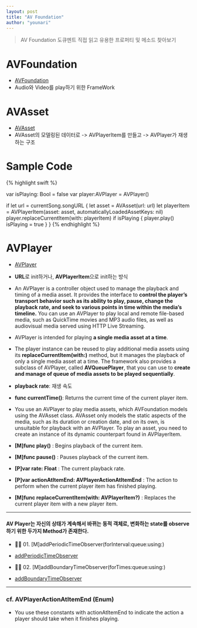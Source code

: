 ```yaml
---
layout: post
title: "AV Foundation"
author: "younari"
---
```

> AV Foundation 도큐멘트 직접 읽고 유용한 프로퍼티 및 메소드 찾아보기

# AVFoundation
- [AVFoundation](https://developer.apple.com/documentation/avfoundation)
- Audio와 Video를 play하기 위한 FrameWork

# AVAsset 
- [AVAsset](https://developer.apple.com/documentation/avfoundation/avasset)
- AVAsset의 모델링된 데이터로 -> AVPlayerItem를 만들고 -> AVPlayer가 재생하는 구조

# Sample Code

{% highlight swift %}

var isPlaying: Bool = false
var player:AVPlayer = AVPlayer()    
    
if let url = currentSong.songURL
{
    let asset = AVAsset(url: url)
    let playerItem = AVPlayerItem(asset: asset, automaticallyLoadedAssetKeys: nil)
    player.replaceCurrentItem(with: playerItem)
    if isPlaying {
        player.play()
        isPlaying = true
    }
}
{% endhighlight %}


# AVPlayer
- [AVPlayer](https://developer.apple.com/documentation/avfoundation/avplayer)
- **URL**로 init하거나, **AVPlayerItem**으로 init하는 방식
- An AVPlayer is a controller object used to manage the playback and timing of a media asset. It provides the interface to **control the player’s transport behavior such as its ability to play, pause, change the playback rate, and seek to various points in time within the media’s timeline.** You can use an AVPlayer to play local and remote file-based media, such as QuickTime movies and MP3 audio files, as well as audiovisual media served using HTTP Live Streaming.
- AVPlayer is intended for playing **a single media asset at a time**. 
- The player instance can be reused to play additional media assets using its **replaceCurrentItem(with:)** method, but it manages the playback of only a single media asset at a time. The framework also provides a subclass of AVPlayer, called **AVQueuePlayer**, that you can use to **create and manage of queue of media assets to be played sequentially**.
- **playback rate**: 재생 속도
- **func currentTime()**: Returns the current time of the current player item.
- You use an AVPlayer to play media assets, which AVFoundation models using the AVAsset class. AVAsset only models the static aspects of the media, such as its duration or creation date, and on its own, is unsuitable for playback with an AVPlayer. To play an asset, you need to create an instance of its dynamic counterpart found in AVPlayerItem.


- **[M]func play()** : Begins playback of the current item.
- **[M]func pause()** : Pauses playback of the current item.
- **[P]var rate: Float** : The current playback rate.
- **[P]var actionAtItemEnd: AVPlayerActionAtItemEnd** : The action to perform when the current player item has finished playing.
- **[M]func replaceCurrentItem(with: AVPlayerItem?)** : Replaces the current player item with a new player item.


<hr>

#### AV Player는 자신의 상태가 계속해서 바뀌는 동적 객체로, 변화하는 state를 observe하기 위한 두가지 Method가 존재한다.

- 🤚🏻 01. [M]addPeriodicTimeObserver(forInterval:queue:using:)
- [addPeriodicTimeObserver](https://developer.apple.com/documentation/avfoundation/avplayer/1385829-addperiodictimeobserver)

- 🤚🏻 02. [M]addBoundaryTimeObserver(forTimes:queue:using:)
- [addBoundaryTimeObserver](https://developer.apple.com/documentation/avfoundation/avplayer/1388027-addboundarytimeobserver)

<hr>

### cf. AVPlayerActionAtItemEnd (Enum)
- You use these constants with actionAtItemEnd to indicate the action a player should take when it finishes playing.